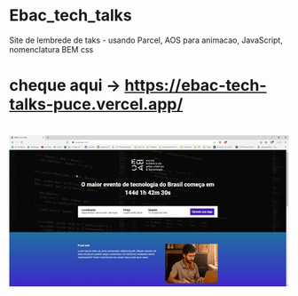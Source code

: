 # Ebac_tech_talks
Site de lembrede de taks - usando Parcel, AOS para animacao, JavaScript, nomenclatura BEM css
# cheque aqui -> https://ebac-tech-talks-puce.vercel.app/

# ![Landing Page](./src/images/gif/EBAC%20Tech%20Talks%20-%20Brave%202023-07-21%2017-17-32.gif)

